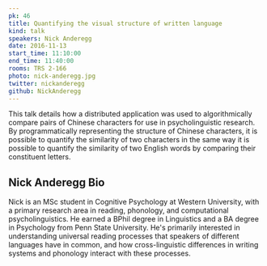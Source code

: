 ```yaml
---
pk: 46
title: Quantifying the visual structure of written language
kind: talk
speakers: Nick Anderegg
date: 2016-11-13
start_time: 11:10:00
end_time: 11:40:00
rooms: TRS 2-166
photo: nick-anderegg.jpg
twitter: nickanderegg
github: NickAnderegg
---
```


This talk details how a distributed application was used to algorithmically compare pairs of Chinese characters for use in psycholinguistic research. By programmatically representing the structure of Chinese characters, it is possible to quantify the similarity of two characters in the same way it is possible to quantify the similarity of two English words by comparing their constituent letters.

## Nick Anderegg Bio

Nick is an MSc student in Cognitive Psychology at Western University, with a primary research area in reading, phonology, and computational psycholinguistics. He earned a BPhil degree in Linguistics and a BA degree in Psychology from Penn State University. He's primarily interested in understanding universal reading processes that speakers of different languages have in common, and how cross-linguistic differences in writing systems and phonology interact with these processes.